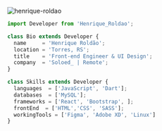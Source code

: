 <p align="left"> <img src="https://komarev.com/ghpvc/?username=henrique-roldao&label=Profile%20views&color=0e75b6&style=flat" alt="henrique-roldao" /> </p>

```js
import Developer from 'Henrique_Roldao';

class Bio extends Developer {
  name     = 'Henrique Roldão';
  location = 'Torres, RS';
  title    = 'Front-end Engineer & UI Design';
  company  = 'Soloed_ | Remote';
}

class Skills extends Developer {
  languages  = ['JavaScript', 'Dart'];
  databases  = ['MySQL'];
  frameworks = ['React', 'Bootstrap', ];
  frontEnd  = ['HTML','CSS', 'SASS'];
  workingTools = ['Figma', 'Adobe XD', 'Linux']
}
```

